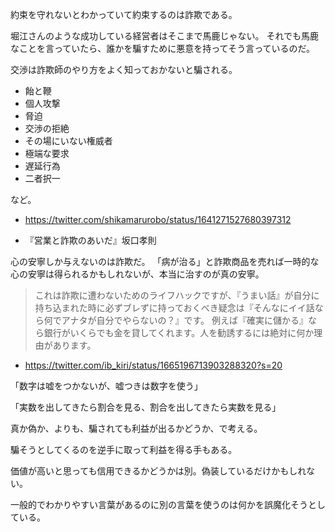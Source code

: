 約束を守れないとわかっていて約束するのは詐欺である。

堀江さんのような成功している経営者はそこまで馬鹿じゃない。
それでも馬鹿なことを言っていたら、誰かを騙すために悪意を持ってそう言っているのだ。

交渉は詐欺師のやり方をよく知っておかないと騙される。

- 飴と鞭
- 個人攻撃
- 脅迫
- 交渉の拒絶
- その場にいない権威者
- 極端な要求
- 遅延行為
- 二者択一

など。

- https://twitter.com/shikamarurobo/status/1641271527680397312

- 『営業と詐欺のあいだ』坂口孝則

心の安寧しか与えないのは詐欺だ。
「病が治る」と詐欺商品を売れば一時的な心の安寧は得られるかもしれないが、本当に治すのが真の安寧。

> これは詐欺に遭わないためのライフハックですが、『うまい話』が自分に持ち込まれた時に必ずブレずに持っておくべき疑念は『そんなにイイ話なら何でアナタが自分でやらないの？』です。
> 例えば『確実に儲かる』なら銀行がいくらでも金を貸してくれます。人を勧誘するには絶対に何か理由があります。

- https://twitter.com/ib_kiri/status/1665196713903288320?s=20

「数字は嘘をつかないが、嘘つきは数字を使う」

「実数を出してきたら割合を見る、割合を出してきたら実数を見る」

真か偽か、よりも、騙されても利益が出るかどうか、で考える。

騙そうとしてくるのを逆手に取って利益を得る手もある。

価値が高いと思っても信用できるかどうかは別。偽装しているだけかもしれない。

一般的でわかりやすい言葉があるのに別の言葉を使うのは何かを誤魔化そうとしている。
